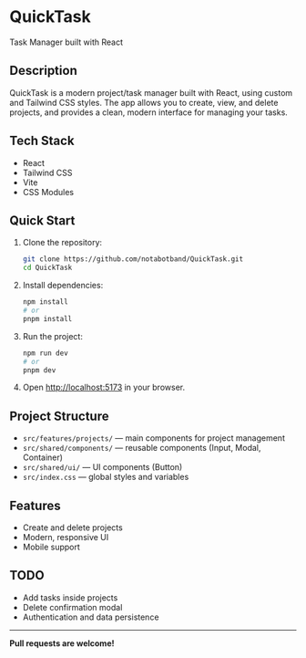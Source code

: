 # QuickTask

Task Manager built with React

## Description

QuickTask is a modern project/task manager built with React, using custom and Tailwind CSS styles. The app allows you to create, view, and delete projects, and provides a clean, modern interface for managing your tasks.

## Tech Stack
- React
- Tailwind CSS
- Vite
- CSS Modules

## Quick Start

1. Clone the repository:
   ```bash
   git clone https://github.com/notabotband/QuickTask.git
   cd QuickTask
   ```
2. Install dependencies:
   ```bash
   npm install
   # or
   pnpm install
   ```
3. Run the project:
   ```bash
   npm run dev
   # or
   pnpm dev
   ```
4. Open [http://localhost:5173](http://localhost:5173) in your browser.

## Project Structure
- `src/features/projects/` — main components for project management
- `src/shared/components/` — reusable components (Input, Modal, Container)
- `src/shared/ui/` — UI components (Button)
- `src/index.css` — global styles and variables

## Features
- Create and delete projects
- Modern, responsive UI
- Mobile support

## TODO
- Add tasks inside projects
- Delete confirmation modal
- Authentication and data persistence

---

**Pull requests are welcome!** 